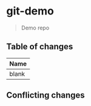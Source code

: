 # git-demo

> Demo repo

## Table of changes

| Name  |
| ----  |
| blank |

## Conflicting changes

